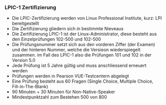### LPIC-1 Zertifizierung
  * Die LPIC-Zertifizierung werden von Linux Professional Institute, kurz: LPI bereitgestellt
  * Die Zertifizierung gliedern sich in bestimmte Nieveaus
  * Die Zertifizierung LPIC-1 ist der Linux-Administrator, diese besteht aus den Einzelprüfungen 102-500 und 102-500
  * Die Prüfungsnummer setzt sich aus den vorderen Ziffer (der Examen) und der hinteren Nummer, welche die Versieon wiederspiegelt zusammen. im Fall des LPIC-1 also die Prüfungen 101 und 102 in der Version 5.0
  * Jede Prüfung ist 5 Jahre gültig und muss anschliessend erneuert werden
  * Prüfungen werden in Pearson VUE-Testcentern abgelegt
  * Eine Prüfung besteht aus 60 Fragen (Single Choice, Multiple Choice, Fill-in-The-Blank)
  * 90 Minuten + 30 Minuten für Non-Native-Speaker
  * Mindestpunktzahl zum Bestehen 500 von 800
